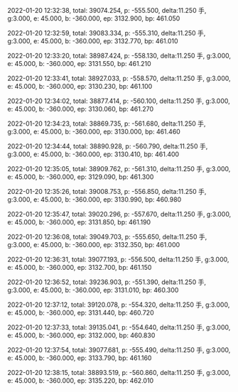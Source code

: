 2022-01-20 12:32:38, total: 39074.254, p: -555.500, delta:11.250 手, g:3.000, e: 45.000, b: -360.000, ep: 3132.900, bp: 461.050

2022-01-20 12:32:59, total: 39083.334, p: -555.310, delta:11.250 手, g:3.000, e: 45.000, b: -360.000, ep: 3132.770, bp: 461.010

2022-01-20 12:33:20, total: 38987.424, p: -558.130, delta:11.250 手, g:3.000, e: 45.000, b: -360.000, ep: 3131.550, bp: 461.210

2022-01-20 12:33:41, total: 38927.033, p: -558.570, delta:11.250 手, g:3.000, e: 45.000, b: -360.000, ep: 3130.230, bp: 461.100

2022-01-20 12:34:02, total: 38877.414, p: -560.100, delta:11.250 手, g:3.000, e: 45.000, b: -360.000, ep: 3130.060, bp: 461.270

2022-01-20 12:34:23, total: 38869.735, p: -561.680, delta:11.250 手, g:3.000, e: 45.000, b: -360.000, ep: 3130.000, bp: 461.460

2022-01-20 12:34:44, total: 38890.928, p: -560.790, delta:11.250 手, g:3.000, e: 45.000, b: -360.000, ep: 3130.410, bp: 461.400

2022-01-20 12:35:05, total: 38909.762, p: -561.310, delta:11.250 手, g:3.000, e: 45.000, b: -360.000, ep: 3129.090, bp: 461.300

2022-01-20 12:35:26, total: 39008.753, p: -556.850, delta:11.250 手, g:3.000, e: 45.000, b: -360.000, ep: 3130.990, bp: 460.980

2022-01-20 12:35:47, total: 39020.296, p: -557.670, delta:11.250 手, g:3.000, e: 45.000, b: -360.000, ep: 3131.850, bp: 461.190

2022-01-20 12:36:08, total: 39049.703, p: -555.650, delta:11.250 手, g:3.000, e: 45.000, b: -360.000, ep: 3132.350, bp: 461.000

2022-01-20 12:36:31, total: 39077.193, p: -556.500, delta:11.250 手, g:3.000, e: 45.000, b: -360.000, ep: 3132.700, bp: 461.150

2022-01-20 12:36:52, total: 39236.903, p: -551.390, delta:11.250 手, g:3.000, e: 45.000, b: -360.000, ep: 3131.010, bp: 460.300

2022-01-20 12:37:12, total: 39120.078, p: -554.320, delta:11.250 手, g:3.000, e: 45.000, b: -360.000, ep: 3131.440, bp: 460.720

2022-01-20 12:37:33, total: 39135.041, p: -554.640, delta:11.250 手, g:3.000, e: 45.000, b: -360.000, ep: 3132.000, bp: 460.830

2022-01-20 12:37:54, total: 39077.681, p: -555.490, delta:11.250 手, g:3.000, e: 45.000, b: -360.000, ep: 3133.790, bp: 461.160

2022-01-20 12:38:15, total: 38893.519, p: -560.860, delta:11.250 手, g:3.000, e: 45.000, b: -360.000, ep: 3135.220, bp: 462.010